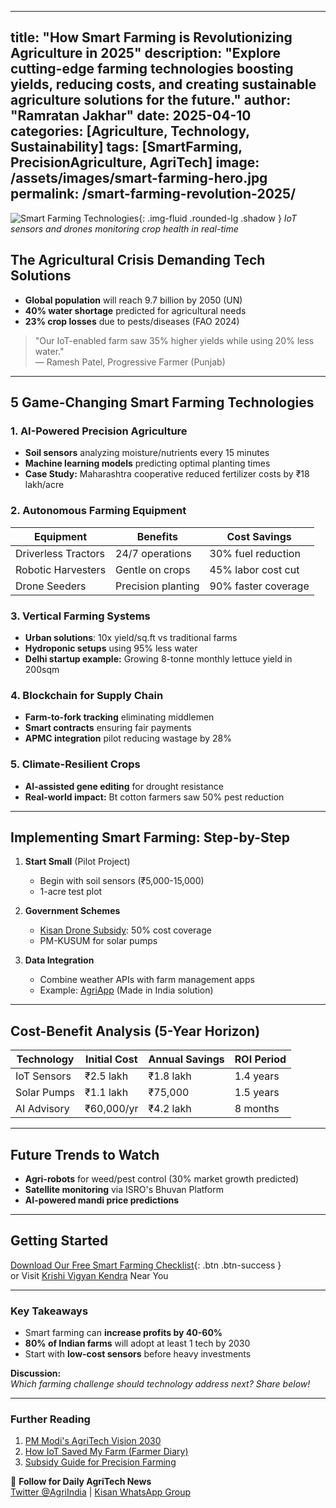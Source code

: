 
---
title: "How Smart Farming is Revolutionizing Agriculture in 2025"
description: "Explore cutting-edge farming technologies boosting yields, reducing costs, and creating sustainable agriculture solutions for the future."
author: "Ramratan Jakhar"
date: 2025-04-10
categories: [Agriculture, Technology, Sustainability]
tags: [SmartFarming, PrecisionAgriculture, AgriTech]
image: /assets/images/smart-farming-hero.jpg
permalink: /smart-farming-revolution-2025/
---

![Smart Farming Technologies]({{site.baseurl}}/assets/images/smart-farming-hero.jpg){: .img-fluid .rounded-lg .shadow }
*IoT sensors and drones monitoring crop health in real-time*

## The Agricultural Crisis Demanding Tech Solutions

- **Global population** will reach 9.7 billion by 2050 (UN)
- **40% water shortage** predicted for agricultural needs
- **23% crop losses** due to pests/diseases (FAO 2024)

> "Our IoT-enabled farm saw 35% higher yields while using 20% less water."  
> — Ramesh Patel, Progressive Farmer (Punjab)

---

## 5 Game-Changing Smart Farming Technologies

### 1. AI-Powered Precision Agriculture
- **Soil sensors** analyzing moisture/nutrients every 15 minutes
- **Machine learning models** predicting optimal planting times
- **Case Study:** Maharashtra cooperative reduced fertilizer costs by ₹18 lakh/acre

### 2. Autonomous Farming Equipment
| Equipment | Benefits | Cost Savings |
|-----------|----------|--------------|
| Driverless Tractors | 24/7 operations | 30% fuel reduction |
| Robotic Harvesters | Gentle on crops | 45% labor cost cut |
| Drone Seeders | Precision planting | 90% faster coverage |

### 3. Vertical Farming Systems
- **Urban solutions**: 10x yield/sq.ft vs traditional farms
- **Hydroponic setups** using 95% less water
- **Delhi startup example:** Growing 8-tonne monthly lettuce yield in 200sqm

### 4. Blockchain for Supply Chain
- **Farm-to-fork tracking** eliminating middlemen
- **Smart contracts** ensuring fair payments
- **APMC integration** pilot reducing wastage by 28%

### 5. Climate-Resilient Crops
- **AI-assisted gene editing** for drought resistance
- **Real-world impact:** Bt cotton farmers saw 50% pest reduction

---

## Implementing Smart Farming: Step-by-Step

1. **Start Small** (Pilot Project)  
   - Begin with soil sensors (₹5,000-15,000)  
   - 1-acre test plot  

2. **Government Schemes**  
   - [Kisan Drone Subsidy](https://agricoop.gov.in): 50% cost coverage  
   - PM-KUSUM for solar pumps  

3. **Data Integration**  
   - Combine weather APIs with farm management apps  
   - Example: [AgriApp](https://agriapp.in) (Made in India solution)  

---

## Cost-Benefit Analysis (5-Year Horizon)

| Technology | Initial Cost | Annual Savings | ROI Period |
|------------|--------------|----------------|------------|
| IoT Sensors | ₹2.5 lakh | ₹1.8 lakh | 1.4 years |
| Solar Pumps | ₹1.1 lakh | ₹75,000 | 1.5 years |
| AI Advisory | ₹60,000/yr | ₹4.2 lakh | 8 months |

---

## Future Trends to Watch

- **Agri-robots** for weed/pest control (30% market growth predicted)
- **Satellite monitoring** via ISRO's Bhuvan Platform
- **AI-powered mandi price predictions**

---

## Getting Started

[Download Our Free Smart Farming Checklist](#){: .btn .btn-success }  
or Visit [Krishi Vigyan Kendra](https://kvk.icar.gov.in) Near You

---

### Key Takeaways
- Smart farming can **increase profits by 40-60%**
- **80% of Indian farms** will adopt at least 1 tech by 2030
- Start with **low-cost sensors** before heavy investments

**Discussion:**  
*Which farming challenge should technology address next? Share below!*

---

### Further Reading
1. [PM Modi's AgriTech Vision 2030](#)
2. [How IoT Saved My Farm (Farmer Diary)](#)
3. [Subsidy Guide for Precision Farming](#)

📱 **Follow for Daily AgriTech News**  
[Twitter @AgriIndia](#) | [Kisan WhatsApp Group](#)
